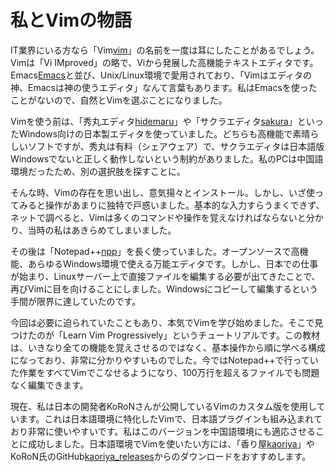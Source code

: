 **私とVimの物語**
===

IT業界にいる方なら「Vim[vim]」の名前を一度は耳にしたことがあるでしょう。Vimは「Vi IMproved」の略で、Viから発展した高機能テキストエディタです。Emacs[Emacs]と並び、Unix/Linux環境で愛用されており、「Vimはエディタの神、Emacsは神の使うエディタ」なんて言葉もあります。私はEmacsを使ったことがないので、自然とVimを選ぶことになりました。

Vimを使う前は、「秀丸エディタ[hidemaru]」や「サクラエディタ[sakura]」といったWindows向けの日本製エディタを使っていました。どちらも高機能で素晴らしいソフトですが、秀丸は有料（シェアウェア）で、サクラエディタは日本語版Windowsでないと正しく動作しないという制約がありました。私のPCは中国語環境だったため、別の選択肢を探すことに。

そんな時、Vimの存在を思い出し、意気揚々とインストール。しかし、いざ使ってみると操作があまりに独特で戸惑いました。基本的な入力すらうまくできず、ネットで調べると、Vimは多くのコマンドや操作を覚えなければならないと分かり、当時の私はあきらめてしまいました。

その後は「Notepad++[npp]」を長く使っていました。オープンソースで高機能、あらゆるWindows環境で使える万能エディタです。しかし、日本での仕事が始まり、Linuxサーバー上で直接ファイルを編集する必要が出てきたことで、再びVimに目を向けることにしました。Windowsにコピーして編集するという手間が限界に達していたのです。

今回は必要に迫られていたこともあり、本気でVimを学び始めました。そこで見つけたのが「Learn Vim Progressively」というチュートリアルです。この教材は、いきなり全ての機能を覚えさせるのではなく、基本操作から順に学べる構成になっており、非常に分かりやすいものでした。今ではNotepad++で行っていた作業をすべてVimでこなせるようになり、100万行を超えるファイルでも問題なく編集できます。

現在、私は日本の開発者KoRoNさんが公開しているVimのカスタム版を使用しています。これは日本語環境に特化したVimで、日本語プラグインも組み込まれており非常に使いやすいです。私はこのバージョンを中国語環境にも適応させることに成功しました。日本語環境でVimを使いたい方には、「香り屋[kaoriya]」やKoRoN氏のGitHub[kaoriya_releases]からのダウンロードをおすすめします。

[vim]: http://ja.wikipedia.org/wiki/Vim
[Emacs]: http://ja.wikipedia.org/wiki/Emacs
[hidemaru]: http://hide.maruo.co.jp/software/hidemaru.html
[sakura]: http://sakura-editor.sourceforge.net
[npp]: http://notepad-plus-plus.org
[kaoriya]: http://www.kaoriya.net
[kaoriya_releases]: https://github.com/koron/vim-kaoriya/releases
